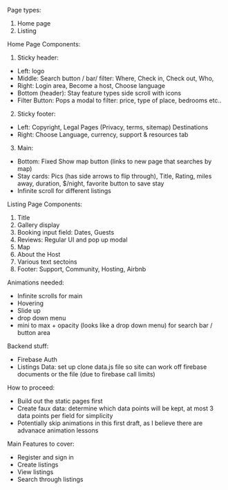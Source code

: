 Page types:

1. Home page
2. Listing

Home Page Components:

1. Sticky header:

- Left: logo
- Middle: Search button / bar/ filter: Where, Check in, Check out, Who,
- Right: Login area, Become a host, Choose language
- Bottom (header): Stay feature types side scroll with icons
- Filter Button: Pops a modal to filter: price, type of place, bedrooms etc..

2. Sticky footer:

- Left: Copyright, Legal Pages (Privacy, terms, sitemap) Destinations
- Right: Choose Language, currency, support & resources tab

3.  Main:

- Bottom: Fixed Show map button (links to new page that searches by map)
- Stay cards: Pics (has side arrows to flip through), Title, Rating, miles away, duration, $/night, favorite button to save stay
- Infinite scroll for different listings

Listing Page Components:

1. Title
2. Gallery display
3. Booking input field: Dates, Guests
4. Reviews: Regular UI and pop up modal
5. Map
6. About the Host
7. Various text sectoins
8. Footer: Support, Community, Hosting, Airbnb

Animations needed:

- Infinite scrolls for main
- Hovering
- Slide up
- drop down menu
- mini to max + opacity (looks like a drop down menu) for search bar / button area

Backend stuff:

- Firebase Auth
- Listings Data: set up clone data.js file so site can work off firebase documents or the file (due to firebase call limits)

How to proceed:

- Build out the static pages first
- Create faux data: determine which data points will be kept, at most 3 data points per field for simplicity
- Potentially skip animations in this first draft, as I believe there are advanace animation lessons

Main Features to cover:

- Register and sign in
- Create listings
- View listings
- Search through listings
